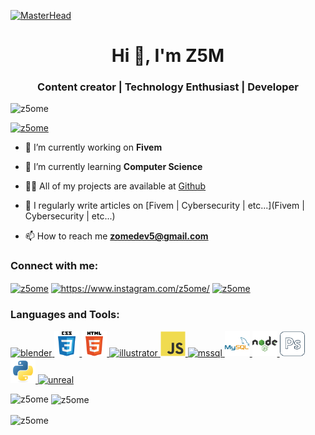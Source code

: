[![MasterHead](https://media.discordapp.net/attachments/973793232465039390/1266378623590334575/codingbanner.gif?ex=66a4ee80&is=66a39d00&hm=99e5b271f283a8869ccd81641884842c058267718d494ea8fe1a49ba51ef801b&=)](https://rishavchanda.io)
<h1 align="center">Hi 👋, I'm Z5M</h1>
<h3 align="center">Content creator | Technology Enthusiast | Developer</h3>

<p align="left"> <img src="https://komarev.com/ghpvc/?username=z5ome&label=Profile%20views&color=0e75b6&style=flat" alt="z5ome" /> </p>

<p align="left"> <a href="https://twitter.com/z5ome" target="blank"><img src="https://img.shields.io/twitter/follow/z5ome?logo=twitter&style=for-the-badge" alt="z5ome" /></a> </p>

- 🔭 I’m currently working on **Fivem**

- 🌱 I’m currently learning **Computer Science**

- 👨‍💻 All of my projects are available at [Github](Github)

- 📝 I regularly write articles on [Fivem | Cybersecurity | etc...](Fivem | Cybersecurity | etc...)

- 📫 How to reach me **zomedev5@gmail.com**

<h3 align="left">Connect with me:</h3>
<p align="left">
<a href="https://twitter.com/z5ome" target="blank"><img align="center" src="https://raw.githubusercontent.com/rahuldkjain/github-profile-readme-generator/master/src/images/icons/Social/twitter.svg" alt="z5ome" height="30" width="40" /></a>
<a href="https://instagram.com/https://www.instagram.com/z5ome/" target="blank"><img align="center" src="https://raw.githubusercontent.com/rahuldkjain/github-profile-readme-generator/master/src/images/icons/Social/instagram.svg" alt="https://www.instagram.com/z5ome/" height="30" width="40" /></a>
<a href="https://www.youtube.com/c/z5ome" target="blank"><img align="center" src="https://raw.githubusercontent.com/rahuldkjain/github-profile-readme-generator/master/src/images/icons/Social/youtube.svg" alt="z5ome" height="30" width="40" /></a>
</p>

<h3 align="left">Languages and Tools:</h3>
<p align="left"> <a href="https://www.blender.org/" target="_blank" rel="noreferrer"> <img src="https://download.blender.org/branding/community/blender_community_badge_white.svg" alt="blender" width="40" height="40"/> </a> <a href="https://www.w3schools.com/css/" target="_blank" rel="noreferrer"> <img src="https://raw.githubusercontent.com/devicons/devicon/master/icons/css3/css3-original-wordmark.svg" alt="css3" width="40" height="40"/> </a> <a href="https://www.w3.org/html/" target="_blank" rel="noreferrer"> <img src="https://raw.githubusercontent.com/devicons/devicon/master/icons/html5/html5-original-wordmark.svg" alt="html5" width="40" height="40"/> </a> <a href="https://www.adobe.com/in/products/illustrator.html" target="_blank" rel="noreferrer"> <img src="https://www.vectorlogo.zone/logos/adobe_illustrator/adobe_illustrator-icon.svg" alt="illustrator" width="40" height="40"/> </a> <a href="https://developer.mozilla.org/en-US/docs/Web/JavaScript" target="_blank" rel="noreferrer"> <img src="https://raw.githubusercontent.com/devicons/devicon/master/icons/javascript/javascript-original.svg" alt="javascript" width="40" height="40"/> </a> <a href="https://www.microsoft.com/en-us/sql-server" target="_blank" rel="noreferrer"> <img src="https://www.svgrepo.com/show/303229/microsoft-sql-server-logo.svg" alt="mssql" width="40" height="40"/> </a> <a href="https://www.mysql.com/" target="_blank" rel="noreferrer"> <img src="https://raw.githubusercontent.com/devicons/devicon/master/icons/mysql/mysql-original-wordmark.svg" alt="mysql" width="40" height="40"/> </a> <a href="https://nodejs.org" target="_blank" rel="noreferrer"> <img src="https://raw.githubusercontent.com/devicons/devicon/master/icons/nodejs/nodejs-original-wordmark.svg" alt="nodejs" width="40" height="40"/> </a> <a href="https://www.photoshop.com/en" target="_blank" rel="noreferrer"> <img src="https://raw.githubusercontent.com/devicons/devicon/master/icons/photoshop/photoshop-line.svg" alt="photoshop" width="40" height="40"/> </a> <a href="https://www.python.org" target="_blank" rel="noreferrer"> <img src="https://raw.githubusercontent.com/devicons/devicon/master/icons/python/python-original.svg" alt="python" width="40" height="40"/> </a> <a href="https://unrealengine.com/" target="_blank" rel="noreferrer"> <img src="https://raw.githubusercontent.com/kenangundogan/fontisto/036b7eca71aab1bef8e6a0518f7329f13ed62f6b/icons/svg/brand/unreal-engine.svg" alt="unreal" width="40" height="40"/> </a> </p>

<p><img align="left" src="https://github-readme-stats.vercel.app/api/top-langs?username=z5ome&show_icons=true&locale=en&layout=compact" alt="z5ome" /></p>

<p>&nbsp;<img align="center" src="https://github-readme-stats.vercel.app/api?username=z5ome&show_icons=true&locale=en" alt="z5ome" /></p>

<p><img align="center" src="https://github-readme-streak-stats.herokuapp.com/?user=z5ome&" alt="z5ome" /></p>
